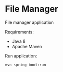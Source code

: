 # File Manager
File manager application

Requirements:
- Java 8
- Apache Maven

Run application:
```
mvn spring-boot:run
```
